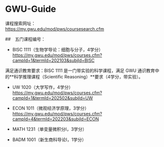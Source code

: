 # GWU-Guide

课程搜索网址：  
https://my.gwu.edu/mod/pws/coursesearch.cfm  

##　五门课程编号：  
  
- BISC 1111（生物学导论：细胞与分子，4学分）  
https://my.gwu.edu/mod/pws/courses.cfm?campId=1&termId=202103&subjId=BISC  
   
 满足通识教育要求：BISC 1111 是一门带实验的科学课程，满足 GWU 通识教育中的**科学推理课程（Scientific Reasoning）**要求（4学分，带实验）。  

- UW 1020（大学写作，4学分） 
　　
https://my.gwu.edu/mod/pws/courses.cfm?campId=1&termId=202502&subjId=UW  

- ECON 1011（微观经济学原理，3学分） 　　
　　
https://my.gwu.edu/mod/pws/courses.cfm?campId=4&termId=202203&subjId=ECON  

- MATH 1231（单变量微积分I，3学分） 　　
　　
- BADM 1001（新生商科导论I，1学分）

